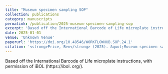 ```yaml
---
title: "Museum specimen sampling SOP"
collection: publications
category: manuscripts
permalink: /publication/2025-museum-specimen-sampling-sop
excerpt: 'Based off the International Barcode of Life microplate instructions, with permission of iBOL (https://ibol.'
date: 2025-01-01
venue: 'Unknown Venue'
paperurl: 'https://doi.org/10.48546/WORKFLOWHUB.SOP.24.1'
citation: '<strong>Price, Ben</strong> (2025). &quot;Museum specimen sampling SOP.&quot; <i>Unknown Venue</i>.'
---
```


Based off the International Barcode of Life microplate instructions, with permission of iBOL (https://ibol. org/).

